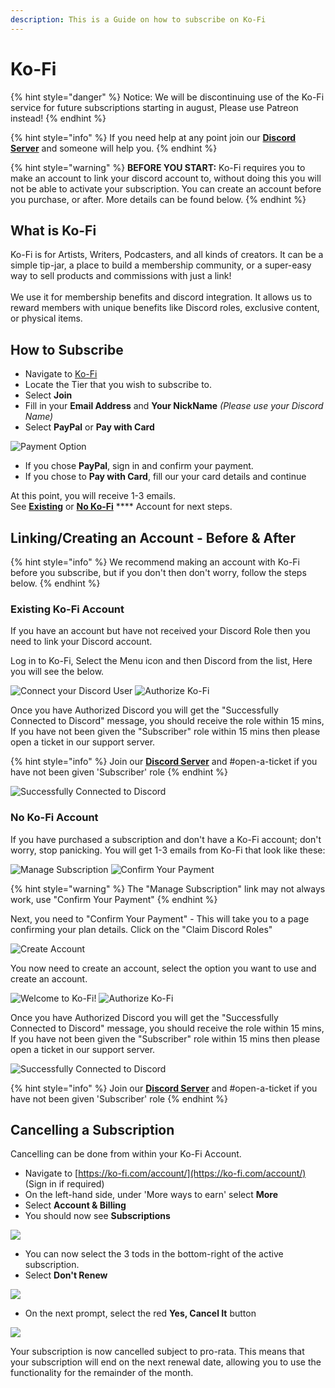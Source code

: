 ```yaml
---
description: This is a Guide on how to subscribe on Ko-Fi
---
```


# Ko-Fi

{% hint style="danger" %}
Notice: We will be discontinuing use  of the Ko-Fi service for future subscriptions starting in august, Please use Patreon instead!
{% endhint %}

{% hint style="info" %}
If you need help at any point join our [**Discord Server**](https://discord.gg/mgNR64R) and someone will help you.
{% endhint %}

{% hint style="warning" %}
**BEFORE YOU START:** Ko-Fi requires you to make an account to link your discord account to, without doing this you will not be able to activate your subscription. You can create an account before you purchase, or after. More details can be found below.
{% endhint %}

## What is Ko-Fi

Ko-Fi is for Artists, Writers, Podcasters, and all kinds of creators. It can be a simple tip-jar, a place to build a membership community, or a super-easy way to sell products and commissions with just a link!\
\
We use it for membership benefits and discord integration. It allows us to reward members with unique benefits like Discord roles, exclusive content, or physical items.

## How to Subscribe

* Navigate to [Ko-Fi](https://ko-fi.com/ritabot)
* Locate the Tier that you wish to subscribe to.
* Select **Join**
* Fill in your **Email Address** and **Your NickName** _(Please use your Discord Name)_
* Select **PayPal** or **Pay with Card**

![Payment Option](../../.gitbook/assets/1234.PNG)

* If you chose **PayPal**, sign in and confirm your payment.
* If you chose to **Pay with Card**, fill our your card details and continue

At this point, you will receive 1-3 emails. \
See [**Existing**](method-1.md#existing-ko-fi-account) or [**No Ko-Fi**](method-1.md#no-ko-fi-account) **** Account for next steps.

## Linking/Creating an Account - Before & After

{% hint style="info" %}
We recommend making an account with Ko-Fi before you subscribe, but if you don't then don't worry, follow the steps below.
{% endhint %}

### Existing Ko-Fi Account

If you have an account but have not received your Discord Role then you need to link your Discord account.&#x20;

Log in to Ko-Fi, Select the Menu icon and then Discord from the list, Here you will see the below.

![Connect your Discord User](<../../.gitbook/assets/Discord Auth.PNG>) ![Authorize Ko-Fi](../../.gitbook/assets/Discord.PNG)

Once you have Authorized Discord you will get the "Successfully Connected to Discord" message,  you should receive the role within 15 mins, If you have not been given the "Subscriber" role within 15 mins then please open a ticket in our support server. &#x20;

{% hint style="info" %}
Join our [**Discord Server**](https://discord.gg/mgNR64R) and #open-a-ticket if you have not been given 'Subscriber' role
{% endhint %}

![Successfully Connected to Discord](../../.gitbook/assets/Done.png)

### No Ko-Fi Account

If you have purchased a subscription and don't have a Ko-Fi account; don't worry, stop panicking. You will get 1-3 emails from Ko-Fi that look like these:

![Manage Subscription](../../.gitbook/assets/Manage2.PNG) ![Confirm Your Payment](../../.gitbook/assets/Payment.PNG)

{% hint style="warning" %}
The "Manage Subscription" link may not always work, use "Confirm Your Payment"
{% endhint %}

Next, you need to "Confirm Your Payment" - This will take you to a page confirming your plan details. Click on the "Claim Discord Roles"&#x20;

![Create Account](../../.gitbook/assets/unknown.png)

You now need to create an account, select the option you want to use and create an account.&#x20;

![Welcome to Ko-Fi!](../../.gitbook/assets/Congrats.png) ![Authorize Ko-Fi](../../.gitbook/assets/Discord.PNG)

Once you have Authorized Discord you will get the "Successfully Connected to Discord" message,  you should receive the role within 15 mins, If you have not been given the "Subscriber" role within 15 mins then please open a ticket in our support server. &#x20;

![Successfully Connected to Discord](../../.gitbook/assets/Done.png)

{% hint style="info" %}
Join our [**Discord Server**](https://discord.gg/mgNR64R) and #open-a-ticket if you have not been given 'Subscriber' role
{% endhint %}

## Cancelling a Subscription

Cancelling can be done from within your Ko-Fi Account.

* Navigate to [https://ko-fi.com/account/](https://ko-fi.com/account/) (Sign in if required)
* On the left-hand side, under 'More ways to earn' select **More**
* Select **Account & Billing**
* You should now see **Subscriptions**

![](../../.gitbook/assets/Capture2.PNG)

* You can now select the 3 tods in the bottom-right of the active subscription.
* Select **Don't Renew**

![](<../../.gitbook/assets/Capture 2.PNG>)

* On the next prompt, select the red **Yes, Cancel It** button

![](<../../.gitbook/assets/Capture 3.PNG>)

Your subscription is now cancelled subject to pro-rata. This means that your subscription will end on the next renewal date, allowing you to use the functionality for the remainder of the month.

